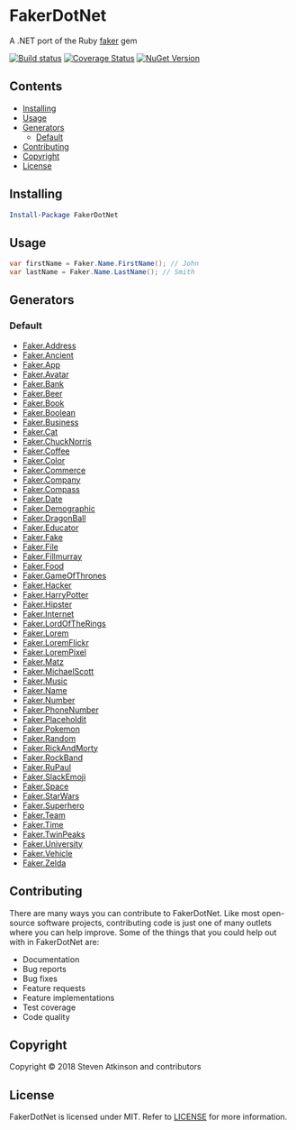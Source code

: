 # FakerDotNet

A .NET port of the Ruby [faker](https://github.com/stympy/faker) gem

[![Build status](https://ci.appveyor.com/api/projects/status/t0t75f9t4xanjfea/branch/master?svg=true)](https://ci.appveyor.com/project/mrstebo/fakerdotnet/branch/master)
[![Coverage Status](https://coveralls.io/repos/github/mrstebo/FakerDotNet/badge.svg?branch=master)](https://coveralls.io/github/mrstebo/FakerDotNet?branch=master)
[![NuGet Version](https://img.shields.io/nuget/v/FakerDotNet.svg)](https://www.nuget.org/packages/FakerDotNet/)

## Contents

- [Installing](#installing)
- [Usage](#usage)
- [Generators](#generators)
  - [Default](#default)
- [Contributing](#contributing)
- [Copyright](#copyright)
- [License](#license)

## Installing

```powershell
Install-Package FakerDotNet
```

## Usage

```cs
var firstName = Faker.Name.FirstName(); // John
var lastName = Faker.Name.LastName(); // Smith
```

## Generators

### Default

- [Faker.Address](doc/default/address.md)
- [Faker.Ancient](doc/default/ancient.md)
- [Faker.App](doc/default/app.md)
- [Faker.Avatar](doc/default/avatar.md)
- [Faker.Bank](doc/default/bank.md)
- [Faker.Beer](doc/default/beer.md)
- [Faker.Book](doc/default/book.md)
- [Faker.Boolean](doc/default/boolean.md)
- [Faker.Business](doc/default/business.md)
- [Faker.Cat](doc/default/cat.md)
- [Faker.ChuckNorris](doc/default/chuck_norris.md)
- [Faker.Coffee](doc/default/coffee.md)
- [Faker.Color](doc/default/color.md)
- [Faker.Commerce](doc/default/commerce.md)
- [Faker.Company](doc/default/company.md)
- [Faker.Compass](doc/default/compass.md)
- [Faker.Date](doc/default/date.md)
- [Faker.Demographic](doc/default/demographic.md)
- [Faker.DragonBall](doc/default/dragon_ball.md)
- [Faker.Educator](doc/default/educator.md)
- [Faker.Fake](doc/default/fake.md)
- [Faker.File](doc/default/file.md)
- [Faker.Fillmurray](doc/default/fillmurray.md)
- [Faker.Food](doc/default/food.md)
- [Faker.GameOfThrones](doc/default/game_of_thrones.md)
- [Faker.Hacker](doc/default/hacker.md)
- [Faker.HarryPotter](doc/default/harry_potter.md)
- [Faker.Hipster](doc/default/hipster.md)
- [Faker.Internet](doc/default/internet.md)
- [Faker.LordOfTheRings](doc/default/lord_of_the_rings.md)
- [Faker.Lorem](doc/default/lorem.md)
- [Faker.LoremFlickr](doc/default/lorem_flickr.md)
- [Faker.LoremPixel](doc/default/lorem_pixel.md)
- [Faker.Matz](doc/default/matz.md)
- [Faker.MichaelScott](doc/default/michael_scott.md)
- [Faker.Music](doc/default/music.md)
- [Faker.Name](doc/default/name.md)
- [Faker.Number](doc/default/number.md)
- [Faker.PhoneNumber](doc/default/phone_number.md)
- [Faker.Placeholdit](doc/default/placeholdit.md)
- [Faker.Pokemon](doc/default/pokemon.md)
- [Faker.Random](doc/default/random.md)
- [Faker.RickAndMorty](doc/default/rick_and_morty.md)
- [Faker.RockBand](doc/default/rockband.md)
- [Faker.RuPaul](doc/default/rupaul.md)
- [Faker.SlackEmoji](doc/default/slackemoji.md)
- [Faker.Space](doc/default/space.md)
- [Faker.StarWars](doc/default/star_wars.md)
- [Faker.Superhero](doc/default/superhero.md)
- [Faker.Team](doc/default/team.md)
- [Faker.Time](doc/default/time.md)
- [Faker.TwinPeaks](doc/default/twin_peaks.md)
- [Faker.University](doc/default/university.md)
- [Faker.Vehicle](doc/default/vehicle.md)
- [Faker.Zelda](doc/default/zelda.md)

## Contributing

There are many ways you can contribute to FakerDotNet. Like most open-source software projects, contributing code is just one of many outlets where you can help improve. Some of the things that you could help out with in FakerDotNet are:

- Documentation
- Bug reports
- Bug fixes
- Feature requests
- Feature implementations
- Test coverage
- Code quality

## Copyright

Copyright © 2018 Steven Atkinson and contributors

## License

FakerDotNet is licensed under MIT. Refer to [LICENSE](LICENSE) for more information.

